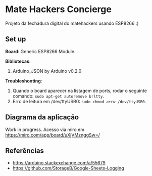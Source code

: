 # Mate Hackers Concierge

Projeto da fechadura digital do matehackers usando ESP8266 :)

## Set up

**Board**: Generic ESP8266 Module.

**Bibliotecas**:

1. Arduino\_JSON by Arduino v0.2.0

**Troubleshooting**:

1. Quando o board aparecer na listagem de ports, rodar o seguinte comando: `sudo apt-get autoremove brltty`.
2. Erro de leitura em /dev/ttyUSB0: `sudo chmod a+rw /dev/ttyUSB0`.

## Diagrama da aplicação

Work in progress. Acesso via miro em <https://miro.com/app/board/uXjVMznggSw=/>

## Referências

- https://arduino.stackexchange.com/a/55679
- https://github.com/StorageB/Google-Sheets-Logging
